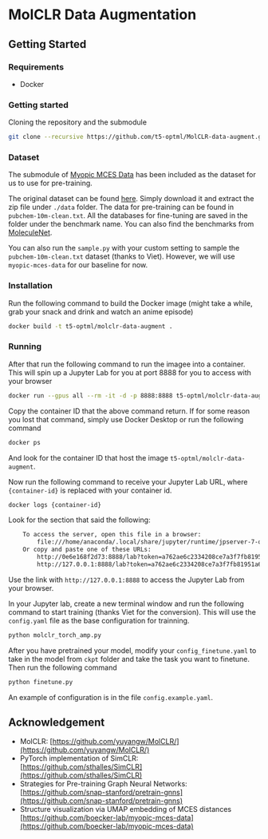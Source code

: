 # MolCLR Data Augmentation

## Getting Started

### Requirements

- Docker

### Getting started

Cloning the repository and the submodule

```bash
git clone --recursive https://github.com/t5-optml/MolCLR-data-augment.git
```

### Dataset

The submodule of [Myopic MCES Data](https://github.com/boecker-lab/myopic-mces-data) has been included as the dataset for us to use for pre-training.

The original dataset can be found [here](https://drive.google.com/file/d/1aDtN6Qqddwwn2x612kWz9g0xQcuAtzDE/view?usp=sharing). Simply download it and extract the zip file under `./data` folder. The data for pre-training can be found in `pubchem-10m-clean.txt`. All the databases for fine-tuning are saved in the folder under the benchmark name. You can also find the benchmarks from [MoleculeNet](https://moleculenet.org/).

You can also run the `sample.py` with your custom setting to sample the `pubchem-10m-clean.txt` dataset (thanks to Viet). However, we will use `myopic-mces-data` for our baseline for now.

### Installation

Run the following command to build the Docker image (might take a while, grab your snack and drink and watch an anime episode)

```bash
docker build -t t5-optml/molclr-data-augment .
```

### Running

After that run the following command to run the imagee into a container. This will spin up a Jupyter Lab for you at port 8888 for you to access with your browser

```bash
docker run --gpus all --rm -it -d -p 8888:8888 t5-optml/molclr-data-augment
```

Copy the container ID that the above command return. If for some reason you lost that command, simply use Docker Desktop or run the following command

```bash
docker ps
```

And look for the container ID that host the image `t5-optml/molclr-data-augment`.

Now run the following command to receive your Jupyter Lab URL, where `{container-id}` is replaced with your container id.

```bash
docker logs {container-id}
```

Look for the section that said the following:

```bash
    To access the server, open this file in a browser:
        file:///home/anaconda/.local/share/jupyter/runtime/jpserver-7-open.html
    Or copy and paste one of these URLs:
        http://0e6e168f2d73:8888/lab?token=a762ae6c2334208ce7a3f7fb81951a628382ea9a8681b20d
        http://127.0.0.1:8888/lab?token=a762ae6c2334208ce7a3f7fb81951a628382ea9a8681b20d
```

Use the link with `http://127.0.0.1:8888` to access the Jupyter Lab from your browser.

In your Jupyter lab, create a new terminal window and run the following command to start training (thanks Viet for the conversion). This will use the `config.yaml` file as the base configuration for trainning.

```bash
python molclr_torch_amp.py
```

After you have pretrained your model, modify your `config_finetune.yaml` to take in the model from `ckpt` folder and take the task you want to finetune. Then run the following command

```bash
python finetune.py
```

An example of configuration is in the file `config.example.yaml`.

## Acknowledgement

- MolCLR: [https://github.com/yuyangw/MolCLR/](https://github.com/yuyangw/MolCLR/)
- PyTorch implementation of SimCLR: [https://github.com/sthalles/SimCLR](https://github.com/sthalles/SimCLR)
- Strategies for Pre-training Graph Neural Networks: [https://github.com/snap-stanford/pretrain-gnns](https://github.com/snap-stanford/pretrain-gnns)
- Structure visualization via UMAP embedding of MCES distances [https://github.com/boecker-lab/myopic-mces-data](https://github.com/boecker-lab/myopic-mces-data)

